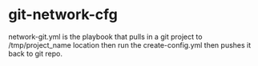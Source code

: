 # git-network-cfg
network-git.yml is the playbook that pulls in a git project to /tmp/project_name location then run the create-config.yml then pushes it back to git repo.
